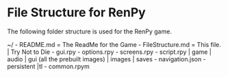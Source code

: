# File Structure for RenPy

The following folder structure is used for the RenPy game.

~/
    - README.md = The ReadMe for the Game
    - FileStructure.md = This file.
    | Try Not to Die
         - gui.rpy
         - options.rpy
         - screens.rpy
         - script.rpy
            | game
                | audio
                | gui
                    (all the prebuilt images)
                | images
                | saves
                    - navigation.json
                    - persistent
                |tl
                    - common.rpym

